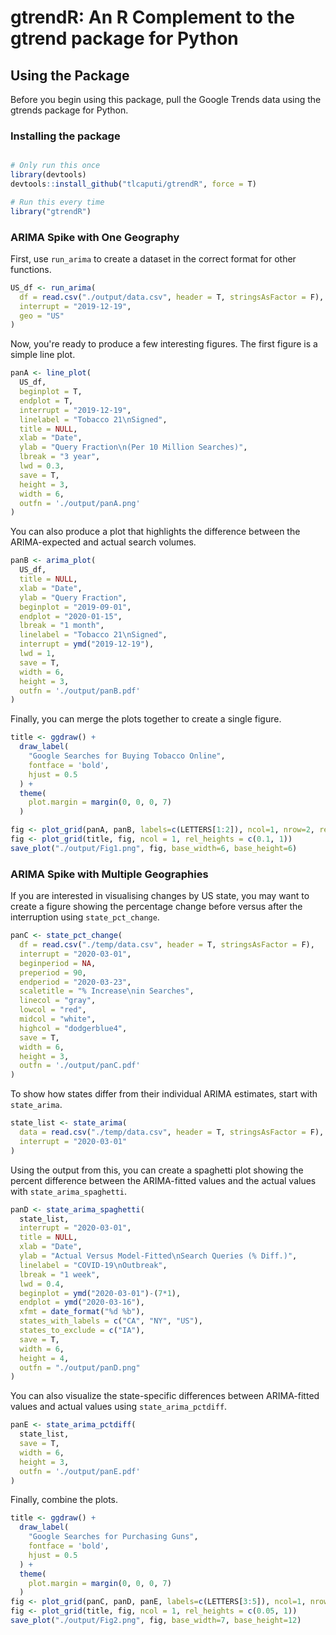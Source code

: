 # gtrendR: An R Complement to the gtrend package for Python

## Using the Package

Before you begin using this package, pull the Google Trends data using the gtrends package for Python.

### Installing the package

```r

# Only run this once
library(devtools)
devtools::install_github("tlcaputi/gtrendR", force = T)

# Run this every time
library("gtrendR")

```

### ARIMA Spike with One Geography

First, use `run_arima` to create a dataset in the correct format for other functions.

```r
US_df <- run_arima(
  df = read.csv("./output/data.csv", header = T, stringsAsFactor = F),
  interrupt = "2019-12-19",
  geo = "US"
)
```

Now, you're ready to produce a few interesting figures. The first figure is a simple line plot.


```r
panA <- line_plot(
  US_df,
  beginplot = T,
  endplot = T,
  interrupt = "2019-12-19",
  linelabel = "Tobacco 21\nSigned",
  title = NULL,
  xlab = "Date",
  ylab = "Query Fraction\n(Per 10 Million Searches)",
  lbreak = "3 year",
  lwd = 0.3,
  save = T,
  height = 3,
  width = 6,
  outfn = './output/panA.png'
)
```

You can also produce a plot that highlights the difference between the ARIMA-expected and actual search volumes.

```r
panB <- arima_plot(
  US_df,
  title = NULL,
  xlab = "Date",
  ylab = "Query Fraction",
  beginplot = "2019-09-01",
  endplot = "2020-01-15",
  lbreak = "1 month",
  linelabel = "Tobacco 21\nSigned",
  interrupt = ymd("2019-12-19"),
  lwd = 1,
  save = T,
  width = 6,
  height = 3,
  outfn = './output/panB.pdf'
)
```

Finally, you can merge the plots together to create a single figure.

```r
title <- ggdraw() +
  draw_label(
    "Google Searches for Buying Tobacco Online",
    fontface = 'bold',
    hjust = 0.5
  ) +
  theme(
    plot.margin = margin(0, 0, 0, 7)
  )

fig <- plot_grid(panA, panB, labels=c(LETTERS[1:2]), ncol=1, nrow=2, rel_heights=c(1,1))
fig <- plot_grid(title, fig, ncol = 1, rel_heights = c(0.1, 1))
save_plot("./output/Fig1.png", fig, base_width=6, base_height=6)
```

<!-- ![arima-spike-onegeo](images/Fig1.png) -->


### ARIMA Spike with Multiple Geographies

If you are interested in visualising changes by US state, you may want to create a figure showing the percentage change before versus after the interruption using `state_pct_change`.


```r
panC <- state_pct_change(
  df = read.csv("./temp/data.csv", header = T, stringsAsFactor = F),
  interrupt = "2020-03-01",
  beginperiod = NA,
  preperiod = 90,
  endperiod = "2020-03-23",
  scaletitle = "% Increase\nin Searches",
  linecol = "gray",
  lowcol = "red",
  midcol = "white",
  highcol = "dodgerblue4",
  save = T,
  width = 6,
  height = 3,
  outfn = './output/panC.pdf'
)
```


To show how states differ from their individual ARIMA estimates, start with `state_arima`.

```r
state_list <- state_arima(
  data = read.csv("./temp/data.csv", header = T, stringsAsFactor = F),
  interrupt = "2020-03-01"
)
```


Using the output from this, you can create a spaghetti plot showing the percent difference between the ARIMA-fitted values and the actual values with `state_arima_spaghetti`.


```r
panD <- state_arima_spaghetti(
  state_list,
  interrupt = "2020-03-01",
  title = NULL,
  xlab = "Date",
  ylab = "Actual Versus Model-Fitted\nSearch Queries (% Diff.)",
  linelabel = "COVID-19\nOutbreak",
  lbreak = "1 week",
  lwd = 0.4,
  beginplot = ymd("2020-03-01")-(7*1),
  endplot = ymd("2020-03-16"),
  xfmt = date_format("%d %b"),
  states_with_labels = c("CA", "NY", "US"),
  states_to_exclude = c("IA"),
  save = T,
  width = 6,
  height = 4,
  outfn = "./output/panD.png"
)
```


You can also visualize the state-specific differences between ARIMA-fitted values and actual values using `state_arima_pctdiff`.

```r
panE <- state_arima_pctdiff(
  state_list,
  save = T,
  width = 6,
  height = 3,
  outfn = './output/panE.pdf'
)
```

Finally, combine the plots.


```r
title <- ggdraw() +
  draw_label(
    "Google Searches for Purchasing Guns",
    fontface = 'bold',
    hjust = 0.5
  ) +
  theme(
    plot.margin = margin(0, 0, 0, 7)
  )
fig <- plot_grid(panC, panD, panE, labels=c(LETTERS[3:5]), ncol=1, nrow=3, rel_heights=c(1.1, 1, 1.1))
fig <- plot_grid(title, fig, ncol = 1, rel_heights = c(0.05, 1))
save_plot("./output/Fig2.png", fig, base_width=7, base_height=12)
```

<!-- ![arima-spike-multigeo](images/Fig2.png) -->
